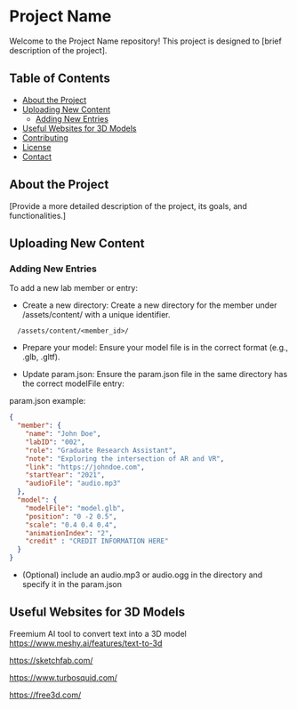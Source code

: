 # Project Name

Welcome to the Project Name repository! This project is designed to [brief description of the project].

## Table of Contents
- [About the Project](#about-the-project)
- [Uploading New Content](#uploading-new-content)
  - [Adding New Entries](#adding-new-entries)
- [Useful Websites for 3D Models](#useful-websites-for-3d-models)
- [Contributing](#contributing)
- [License](#license)
- [Contact](#contact)

## About the Project

[Provide a more detailed description of the project, its goals, and functionalities.]


## Uploading New Content
### Adding New Entries

To add a new lab member or entry:

- Create a new directory: Create a new directory for the member under /assets/content/ with a unique identifier.

```
  /assets/content/<member_id>/
```
- Prepare your model: Ensure your model file is in the correct format (e.g., .glb, .gltf).

- Update param.json: Ensure the param.json file in the same directory has the correct modelFile entry:

param.json example:

```json
{
  "member": {
    "name": "John Doe",
    "labID": "002",
    "role": "Graduate Research Assistant",
    "note": "Exploring the intersection of AR and VR",
    "link": "https://johndoe.com",
    "startYear": "2021",
    "audioFile": "audio.mp3"
  },
  "model": {
    "modelFile": "model.glb",
    "position": "0 -2 0.5",
    "scale": "0.4 0.4 0.4",
    "animationIndex": "2",
    "credit" : "CREDIT INFORMATION HERE"
  }
}
```
- (Optional) include an audio.mp3 or audio.ogg in the directory and specify it in the param.json

## Useful Websites for 3D Models

Freemium AI tool to convert text into a 3D model
https://www.meshy.ai/features/text-to-3d


https://sketchfab.com/

https://www.turbosquid.com/

https://free3d.com/
